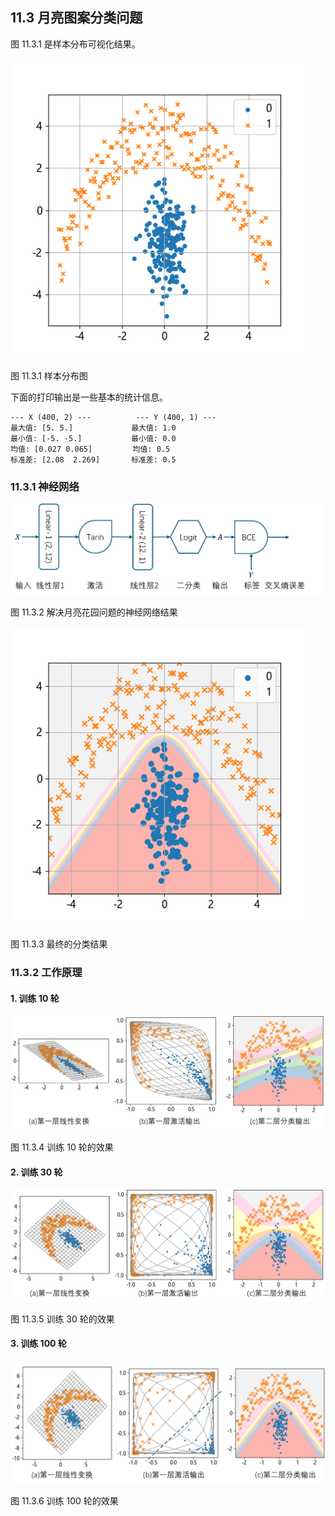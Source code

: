 
## 11.3 月亮图案分类问题

图 11.3.1 是样本分布可视化结果。

<img src="./img/moon_data.png" width=480>

图 11.3.1 样本分布图

下面的打印输出是一些基本的统计信息。

```
--- X (400, 2) ---          --- Y (400, 1) ---
最大值: [5. 5.]             最大值: 1.0
最小值: [-5. -5.]           最小值: 0.0
均值: [0.027 0.065]         均值: 0.5
标准差: [2.08  2.269]       标准差: 0.5
```

### 11.3.1 神经网络

<img src="./img/nn11_moon.png" width=520>

图 11.3.2 解决月亮花园问题的神经网络结果

<img src="./img/moon_result.png" width=480>

图 11.3.3 最终的分类结果

### 11.3.2 工作原理

#### 1. 训练 10 轮

<img src="./img/moon_10.png">

图 11.3.4 训练 10 轮的效果

#### 2. 训练 30 轮

<img src="./img/moon_30.png">

图 11.3.5 训练 30 轮的效果

#### 3. 训练 100 轮

<img src="./img/moon_100.png">

图 11.3.6 训练 100 轮的效果
